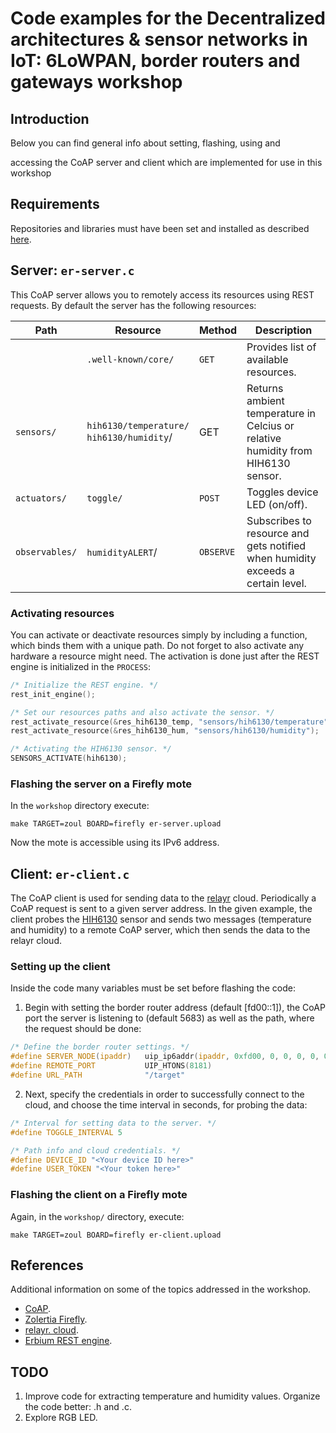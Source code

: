# Code examples for the Decentralized architectures & sensor networks in IoT: 6LoWPAN, border routers and gateways workshop

## Introduction

Below you can find general info about setting, flashing, using and

    

accessing the CoAP server and client which are implemented for use in
this workshop

## Requirements

Repositories and libraries must have been set and installed as
described
[here](https://github.com/relayr/workshop-6lowpan/blob/workshop/README.md).

## Server: `er-server.c`

This CoAP server allows you to remotely access its resources using
REST requests. By default the server has the following resources:
    

| Path |  Resource   	     | Method  | Description 
|---   |---			         |---	   |---
|      | `.well-known/core/` | `GET`     | Provides list of available resources.
| `sensors/`    | `hih6130/temperature/`</br>`hih6130/humidity`/ |GET |Returns ambient temperature in Celcius or relative humidity from HIH6130 sensor.
| `actuators/`  | `toggle/`  	  |`POST`    |Toggles device LED (on/off).
| `observables/`| `humidityALERT`/ |`OBSERVE` |Subscribes to resource and gets notified when humidity exceeds a certain level.
 

### Activating resources
 
 You can activate or deactivate resources simply by including a
 function, which binds them with a unique path. Do not forget to also
 activate any hardware a resource might need. The activation is done
 just after the REST engine is initialized in the `PROCESS`:
 
 ```c
/* Initialize the REST engine. */
rest_init_engine();

/* Set our resources paths and also activate the sensor. */
rest_activate_resource(&res_hih6130_temp, "sensors/hih6130/temperature");
rest_activate_resource(&res_hih6130_hum, "sensors/hih6130/humidity");

/* Activating the HIH6130 sensor. */
SENSORS_ACTIVATE(hih6130);
 ```
### Flashing the server on a Firefly mote

In the `workshop` directory execute:
   
```shell
make TARGET=zoul BOARD=firefly er-server.upload
```
Now the mote is accessible using its IPv6 address.
 
## Client: `er-client.c`
 
The CoAP client is used for sending data to the
[relayr](https://developer.relayr.io) cloud.  Periodically a CoAP
request is sent to a given server address. In the given example, the
client probes the [HIH6130](https://www.sparkfun.com/products/11295)
sensor and sends two messages (temperature and humidity) to a remote
CoAP server, which then sends the data to the relayr cloud.
 
### Setting up the client
 
Inside the code many variables must be set before flashing the code:

 1. Begin with setting the border router address (default [fd00::1]),
    the CoAP port the server is listening to (default 5683) as well as
    the path, where the request should be done:

 ```c
/* Define the border router settings. */
#define SERVER_NODE(ipaddr)   uip_ip6addr(ipaddr, 0xfd00, 0, 0, 0, 0, 0, 0, 0x1)
#define REMOTE_PORT     	  UIP_HTONS(8181)
#define URL_PATH 			  "/target"
 ```

 2. Next, specify the credentials in order to successfully connect to
    the cloud, and choose the time interval in seconds, for probing
    the data:

 ```c
 /* Interval for setting data to the server. */
 #define TOGGLE_INTERVAL 5
 
 /* Path info and cloud credentials. */
 #define DEVICE_ID "<Your device ID here>"
 #define USER_TOKEN "<Your token here>" 
 ```

### Flashing the client on a Firefly mote

Again, in the `workshop/` directory, execute:

```shell
make TARGET=zoul BOARD=firefly er-client.upload
```
   
## References

Additional information on some of the topics addressed in the workshop.

 * [CoAP](http://coap.technology).
 * [Zolertia Firefly](https://github.com/Zolertia/Resources/wiki/Firefly).
 * [relayr. cloud](http://docs.relayr.io).
 * [Erbium REST engine](http://people.inf.ethz.ch/mkovatsc/erbium.php).

## TODO

 1. Improve code for extracting temperature and humidity
    values. Organize the code better: .h and .c.
 2. Explore RGB LED.

